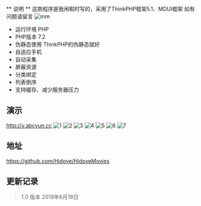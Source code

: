 ** 说明 **
这款程序是我闲暇时写的，采用了ThinkPHP框架5.1、MDUI框架
如有问题请留言
![mm][1]
+ 运行环境 PHP
+ PHP版本 7.2 
+ 伪静态使用 ThinkPHP的伪静态就好
+ 自适应手机
+ 自动采集
+ 屏蔽资源
+ 分类绑定
+ 列表倒序
+ 支持缓存、减少服务器压力
## 演示
<http://v.abcyun.cc>
![1][2]
![2][3]
![3][4]
![4][5]
![5][6]
![6][7]
![7][8]
## 地址
<https://github.com/Hidove/HidoveMovies>
## 更新记录
> 1.0 版本 2019年6月18日


  [1]: https://blog.hidove.cn/usr/uploads/2019/06/2663340873.jpg
  [2]: https://blog.hidove.cn/usr/uploads/2019/06/1904971686.png
  [3]: https://blog.hidove.cn/usr/uploads/2019/06/3249869140.png
  [4]: https://blog.hidove.cn/usr/uploads/2019/06/1680333171.png
  [5]: https://blog.hidove.cn/usr/uploads/2019/06/3534367907.png
  [6]: https://blog.hidove.cn/usr/uploads/2019/06/1693636391.png
  [7]: https://blog.hidove.cn/usr/uploads/2019/06/1111905917.png
  [8]: https://blog.hidove.cn/usr/uploads/2019/06/2400014871.png